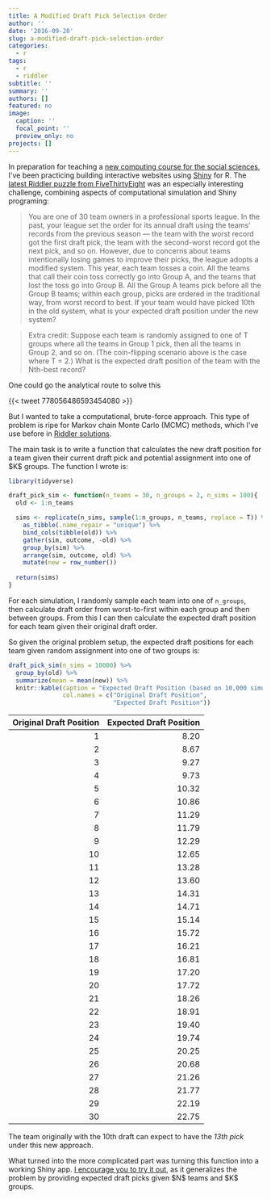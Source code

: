 ```yaml
---
title: A Modified Draft Pick Selection Order
author: ''
date: '2016-09-20'
slug: a-modified-draft-pick-selection-order
categories:
  - r
tags:
  - r
  - riddler
subtitle: ''
summary: ''
authors: []
featured: no
image:
  caption: ''
  focal_point: ''
  preview_only: no
projects: []
---
```




In preparation for teaching a [new computing course for the social sciences](https://cfss.uchicago.edu), I've been practicing building interactive websites using [Shiny](http://shiny.rstudio.com/) for R. The [latest Riddler puzzle from FiveThirtyEight](http://fivethirtyeight.com/features/how-high-can-count-von-count-count/) was an especially interesting challenge, combining aspects of computational simulation and Shiny programing:

> You are one of 30 team owners in a professional sports league. In the past, your league set the order for its annual draft using the teams’ records from the previous season — the team with the worst record got the first draft pick, the team with the second-worst record got the next pick, and so on. However, due to concerns about teams intentionally losing games to improve their picks, the league adopts a modified system. This year, each team tosses a coin. All the teams that call their coin toss correctly go into Group A, and the teams that lost the toss go into Group B. All the Group A teams pick before all the Group B teams; within each group, picks are ordered in the traditional way, from worst record to best. If your team would have picked 10th in the old system, what is your expected draft position under the new system?
    
> Extra credit: Suppose each team is randomly assigned to one of T groups where all the teams in Group 1 pick, then all the teams in Group 2, and so on. (The coin-flipping scenario above is the case where T = 2.) What is the expected draft position of the team with the Nth-best record?

One could go the analytical route to solve this

{{< tweet 778056486593454080 >}}

But I wanted to take a computational, brute-force approach. This type of problem is ripe for Markov chain Monte Carlo (MCMC) methods, which I've use before in [Riddler solutions](http://www.bensoltoff.com/r/can-you-win-this-hot-new-game-show/).

The main task is to write a function that calculates the new draft position for a team given their current draft pick and potential assignment into one of \$K\$ groups. The function I wrote is:


```r
library(tidyverse)

draft_pick_sim <- function(n_teams = 30, n_groups = 2, n_sims = 100){
  old <- 1:n_teams

  sims <- replicate(n_sims, sample(1:n_groups, n_teams, replace = T)) %>%
    as_tibble(.name_repair = "unique") %>%
    bind_cols(tibble(old)) %>%
    gather(sim, outcome, -old) %>%
    group_by(sim) %>%
    arrange(sim, outcome, old) %>%
    mutate(new = row_number())
  
  return(sims)
}
```

For each simulation, I randomly sample each team into one of `n_groups`, then calculate draft order from worst-to-first within each group and then between groups. From this I can then calculate the expected draft position for each team given their original draft order.

So given the original problem setup, the expected draft positions for each team given random assignment into one of two groups is:


```r
draft_pick_sim(n_sims = 10000) %>%
  group_by(old) %>%
  summarize(mean = mean(new)) %>%
  knitr::kable(caption = "Expected Draft Position (based on 10,000 simulations)",
               col.names = c("Original Draft Position",
                             "Expected Draft Position"))
```



| Original Draft Position| Expected Draft Position|
|-----------------------:|-----------------------:|
|                       1|                    8.20|
|                       2|                    8.67|
|                       3|                    9.27|
|                       4|                    9.73|
|                       5|                   10.32|
|                       6|                   10.86|
|                       7|                   11.29|
|                       8|                   11.79|
|                       9|                   12.29|
|                      10|                   12.65|
|                      11|                   13.28|
|                      12|                   13.60|
|                      13|                   14.31|
|                      14|                   14.71|
|                      15|                   15.14|
|                      16|                   15.72|
|                      17|                   16.21|
|                      18|                   16.81|
|                      19|                   17.20|
|                      20|                   17.72|
|                      21|                   18.26|
|                      22|                   18.91|
|                      23|                   19.40|
|                      24|                   19.74|
|                      25|                   20.25|
|                      26|                   20.68|
|                      27|                   21.26|
|                      28|                   21.77|
|                      29|                   22.19|
|                      30|                   22.75|

The team originally with the 10th draft can expect to have the *13th pick* under this new approach.

What turned into the more complicated part was turning this function into a working Shiny app. [I encourage you to try it out](https://bensoltoff.shinyapps.io/draft_pick/), as it generalizes the problem by providing expected draft picks given \$N\$ teams and \$K\$ groups.
